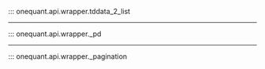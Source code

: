 
::: onequant.api.wrapper.tddata_2_list

------------------------------
::: onequant.api.wrapper._pd

------------------------------
::: onequant.api.wrapper._pagination
